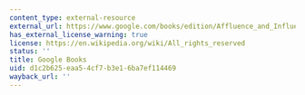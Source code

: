 ```yaml
---
content_type: external-resource
external_url: https://www.google.com/books/edition/Affluence_and_Influence/_hxXpVlF8XYC?hl=en&gbpv=1&dq=Affluence+and+Influence&printsec=frontcover
has_external_license_warning: true
license: https://en.wikipedia.org/wiki/All_rights_reserved
status: ''
title: Google Books
uid: d1c2b625-eaa5-4cf7-b3e1-6ba7ef114469
wayback_url: ''
---
```

